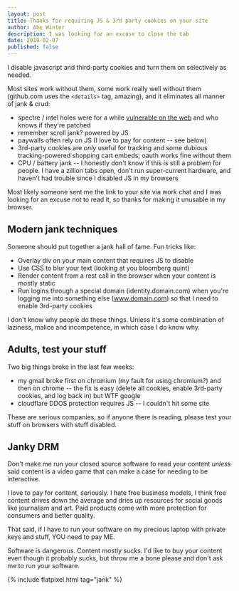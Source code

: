 ```yaml
---
layout: post
title: Thanks for requiring JS & 3rd party cookies on your site
author: Abe Winter
description: I was looking for an excuse to close the tab
date: 2019-02-07
published: false
---
```


I disable javascript and third-party cookies and turn them on selectively as needed.

Most sites work without them, some work really well without them (github.com uses the `<details>` tag, amazing), and it eliminates all manner of jank & crud:

* spectre / intel holes were for a while [vulnerable on the web](https://www.tomshardware.com/news/meltdown-spectre-exploit-browser-javascript,36221.html) and who knows if they're patched
* remember scroll jank? powered by JS
* paywalls often rely on JS (I love to pay for content -- see below)
* 3rd-party cookies are *only* useful for tracking and some dubious tracking-powered shopping cart embeds; oauth works fine without them
* CPU / battery jank -- I honestly don't know if this is still a problem for people. I have a zillion tabs open, don't run super-current hardware, and haven't had trouble since I disabled JS in my browsers

Most likely someone sent me the link to your site via work chat and I was looking for an excuse not to read it, so thanks for making it unusable in my browser.

## Modern jank techniques

Someone should put together a jank hall of fame. Fun tricks like:

* Overlay div on your main content that requires JS to disable
* Use CSS to blur your text (looking at you bloomberg quint)
* Render content from a rest call in the browser when your content is mostly static
* Run logins through a special domain (identity.domain.com) when you're logging me into something else (www.domain.com) so that I need to enable 3rd-party cookies

I don't know why people do these things. Unless it's some combination of laziness, malice and incompetence, in which case I do know why.

## Adults, test your stuff

Two big things broke in the last few weeks:

* my gmail broke first on chromium (my fault for using chromium?) and then on chrome -- the fix is easy (delete all cookies, enable 3rd-party cookies, and log back in) but WTF google
* cloudflare DDOS protection requires JS -- I couldn't hit some site

These are serious companies, so if anyone there is reading, please test your stuff on browsers with stuff disabled.

## Janky DRM

Don't make me run your closed source software to read your content *unless* said content is a video game that can make a case for needing to be interactive.

I love to pay for content, seriously. I hate free business models, I think free content drives down the average and dries up resources for social goods like journalism and art. Paid products come with more protection for consumers and better quality.

That said, if I have to run your software on my precious laptop with private keys and stuff, YOU need to pay ME.

Software is dangerous. Content mostly sucks. I'd like to buy your content even though it probably sucks, but throw me a bone please and don't ask me to run your software.

{% include flatpixel.html tag="jank" %}
